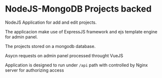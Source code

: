 # NodeJS-MongoDB Projects backed

NodeJS Application for add and edit projects.

The applicacion make use of ExpressJS framework and ejs template engine for admin panel.

The projects stored on a mongodb database.

Asycn requests on admin panel processed throught VueJS

Application is designed to run under `/api` path with controlled by Nginx server for authorizing access